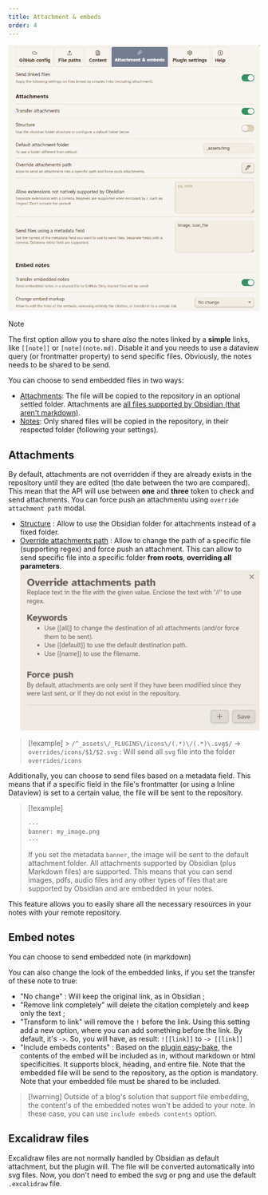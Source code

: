 ```yaml
---
title: Attachment & embeds
order: 4
---
```


![](../_assets/img/Embed.png)

> [!NOTE]
> The first option allow you to share *also* the notes linked by a **simple** links, like `[[note]]` or `[note](note.md)`. Disable it and you needs to use a dataview query (or frontmatter property) to send specific files.
> Obviously, the notes needs to be shared to be send.


You can choose to send embedded files in two ways:

- <u>Attachments</u>: The file will be copied to the repository in an optional settled folder. Attachments are [all files supported by Obsidian (that aren't markdown)](https://help.obsidian.md/Files+and+folders/Accepted+file+formats).
- <u>Notes</u>: Only shared files will be copied in the repository, in their respected folder (following your settings).



## Attachments

By default, attachments are not overridden if they are already exists in the repository until they are edited (the date between the two are compared). This mean that the API will use between **one** and **three** token to check and send attachments. You can force push an attachmentu using `override attachment path` modal.

- <u>Structure</u> : Allow to use the Obsidian folder for attachments instead of a fixed folder.
- <u>Override attachments path</u> : Allow to change the path of a specific file (supporting regex) and force push an attachment. This can allow to send specific file into a specific folder **from roots**, **overriding all parameters**.
  ![](../_assets/img/Embed_override_path.png)

> [!example] > `/^_assets\/_PLUGINS\/icons\/(.*)\/(.*)\.svg$/` → `overrides/icons/$1/$2.svg` : Will send all `svg` file into the folder `overrides/icons`

Additionally, you can choose to send files based on a metadata field. This means that if a specific field in the file's frontmatter (or using a Inline Dataview) is set to a certain value, the file will be sent to the repository.

> [!example]
>
> ```
> ---
> banner: my_image.png
> ---
> ```
>
> If you set the metadata `banner`, the image will be sent to the default attachment folder. All attachments supported by Obsidian (plus Markdown files) are supported.
> This means that you can send images, pdfs, audio files and any other types of files that are supported by Obsidian and are embedded in your notes.

This feature allows you to easily share all the necessary resources in your notes with your remote repository.

## Embed notes

You can choose to send embedded note (in markdown)

You can also change the look of the embedded links, if you set the transfer of these note to true:

- "No change" : Will keep the original link, as in Obsidian ;
- "Remove link completely" will delete the citation completely and keep only the text ;
- "Transform to link" will remove the `!` before the link.
  Using this setting add a new option, where you can add something before the link. By default, it's `->`. So, you will have, as result: `![[link]]` to `-> [[link]]`
- "Include embeds contents" : Based on the [plugin easy-bake](https://github.com/mgmeyers/obsidian-easy-bake), the contents of the embed will be included as in, without markdown or html specificities. It supports block, heading, and entire file. Note that the embedded file will be send to the repository, as the option is mandatory. Note that your embedded file must be shared to be included.

> [!warning] Outside of a blog's solution that support file embedding, the content's of the embedded notes won't be added to your note.
> In these case, you can use `include embeds contents` option.

## Excalidraw files

Excalidraw files are not normally handled by Obsidian as default attachment, but the plugin will. The file will be converted automatically into svg files. Now, you don't need to embed the svg or png and use the default `.excalidraw` file.
